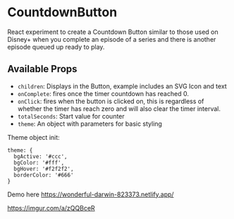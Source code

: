 # CountdownButton

React experiment to create a Countdown Button similar to those used on Disney+ when you complete an episode of a series and there is another episode queued up ready to play.

## Available Props

* `children`: Displays in the Button, example includes an SVG Icon and text
* `onComplete`: fires once the timer countdown has reached 0.
* `onClick`: fires when the button is clicked on, this is regardless of whether the timer has reach zero and will also clear the timer interval.
* `totalSeconds`: Start value for counter
* `theme`: An object with parameters for basic styling

Theme object init:
```
theme: {
  bgActive: '#ccc',
  bgColor: '#fff',
  bgHover: '#f2f2f2',
  borderColor: '#666'
}
```

Demo here https://wonderful-darwin-823373.netlify.app/

https://imgur.com/a/zQQBceR
